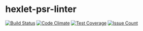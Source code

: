 
# hexlet-psr-linter

[![Build Status](https://travis-ci.org/Everus/hexlet-psr-linter.svg?branch=master)](https://travis-ci.org/Everus/hexlet-psr-linter)
[![Code Climate](https://codeclimate.com/github/Everus/hexlet-psr-linter/badges/gpa.svg)](https://codeclimate.com/github/Everus/hexlet-psr-linter)
[![Test Coverage](https://codeclimate.com/github/Everus/hexlet-psr-linter/badges/coverage.svg)](https://codeclimate.com/github/Everus/hexlet-psr-linter/coverage)
[![Issue Count](https://codeclimate.com/github/Everus/hexlet-psr-linter/badges/issue_count.svg)](https://codeclimate.com/github/Everus/hexlet-psr-linter)

